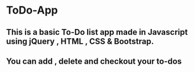 # ToDo-App
## This is a basic To-Do list app made in Javascript using jQuery , HTML , CSS & Bootstrap.
## You can add , delete and checkout your to-dos 



